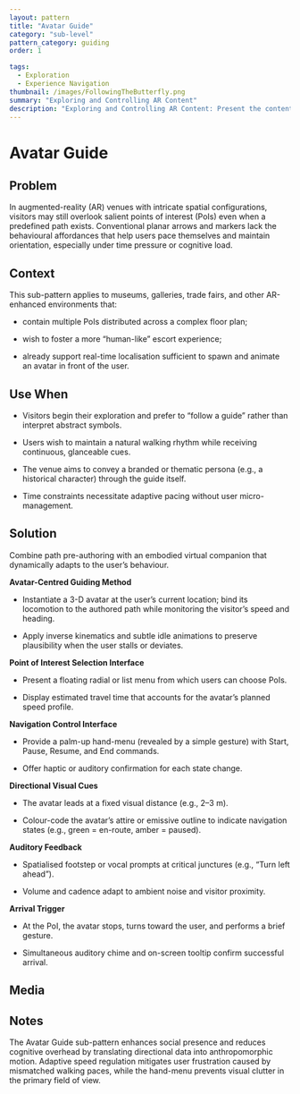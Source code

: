 ```yaml
---
layout: pattern
title: "Avatar Guide"
category: "sub-level"
pattern_category: guiding
order: 1

tags:
  - Exploration
  - Experience Navigation
thumbnail: /images/FollowingTheButterfly.png
summary: "Exploring and Controlling AR Content"
description: "Exploring and Controlling AR Content: Present the content in a structured, navigable, and user-controlled manner."
---
```


# Avatar Guide

## Problem
In augmented-reality (AR) venues with intricate spatial configurations, visitors may still overlook salient points of interest (PoIs) even when a predefined path exists. Conventional planar arrows and markers lack the behavioural affordances that help users pace themselves and maintain orientation, especially under time pressure or cognitive load.

## Context
This sub-pattern applies to museums, galleries, trade fairs, and other AR-enhanced environments that:

- contain multiple PoIs distributed across a complex floor plan;

- wish to foster a more “human-like” escort experience;

- already support real-time localisation sufficient to spawn and animate an avatar in front of the user.

## Use When

- Visitors begin their exploration and prefer to “follow a guide” rather than interpret abstract symbols.

- Users wish to maintain a natural walking rhythm while receiving continuous, glanceable cues.

- The venue aims to convey a branded or thematic persona (e.g., a historical character) through the guide itself.

- Time constraints necessitate adaptive pacing without user micro-management.

## Solution

Combine path pre-authoring with an embodied virtual companion that dynamically adapts to the user’s behaviour.

**Avatar-Centred Guiding Method**

- Instantiate a 3-D avatar at the user’s current location; bind its locomotion to the authored path while monitoring the visitor’s speed and heading.

- Apply inverse kinematics and subtle idle animations to preserve plausibility when the user stalls or deviates.

**Point of Interest Selection Interface**

- Present a floating radial or list menu from which users can choose PoIs.

- Display estimated travel time that accounts for the avatar’s planned speed profile.

**Navigation Control Interface**

- Provide a palm-up hand-menu (revealed by a simple gesture) with Start, Pause, Resume, and End commands.

- Offer haptic or auditory confirmation for each state change.

**Directional Visual Cues**

- The avatar leads at a fixed visual distance (e.g., 2–3 m).

- Colour-code the avatar’s attire or emissive outline to indicate navigation states (e.g., green = en-route, amber = paused).

**Auditory Feedback**

- Spatialised footstep or vocal prompts at critical junctures (e.g., “Turn left ahead”).

- Volume and cadence adapt to ambient noise and visitor proximity.

**Arrival Trigger**

- At the PoI, the avatar stops, turns toward the user, and performs a brief gesture.

- Simultaneous auditory chime and on-screen tooltip confirm successful arrival.

## Media



## Notes

The Avatar Guide sub-pattern enhances social presence and reduces cognitive overhead by translating directional data into anthropomorphic motion. Adaptive speed regulation mitigates user frustration caused by mismatched walking paces, while the hand-menu prevents visual clutter in the primary field of view.